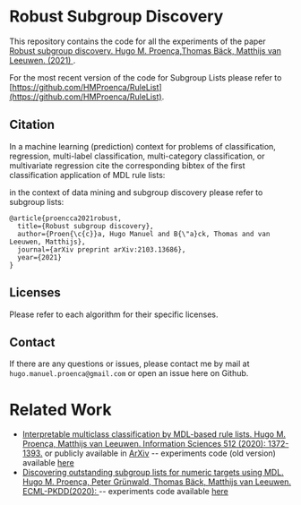 

# Robust Subgroup Discovery

This repository contains the code for all the experiments of the paper  [Robust subgroup discovery. Hugo M. Proença,Thomas Bäck, Matthijs van Leeuwen. (2021) ](https://arxiv.org/abs/2103.13686).

For the most recent version of the code for Subgroup Lists please refer to [https://github.com/HMProenca/RuleList](https://github.com/HMProenca/RuleList).




## Citation

In a machine learning (prediction) context for problems of classification, regression, multi-label classification, multi-category classification, or multivariate regression cite the corresponding bibtex of the first classification application of MDL rule lists:


in the context of data mining and subgroup discovery please refer to subgroup lists:

```
@article{proencca2021robust,
  title={Robust subgroup discovery},
  author={Proen{\c{c}}a, Hugo Manuel and B{\"a}ck, Thomas and van Leeuwen, Matthijs},
  journal={arXiv preprint arXiv:2103.13686},
  year={2021}
}
```

## Licenses

Please refer to each algorithm for their specific licenses.


## Contact

If there are any questions or issues, please contact me by mail at `hugo.manuel.proenca@gmail.com` or open an issue here on Github.



# Related Work #
 * [Interpretable multiclass classification by MDL-based rule lists. Hugo M. Proença, Matthijs van Leeuwen. Information Sciences 512 (2020): 1372-1393.](https://www.sciencedirect.com/science/article/pii/S0020025519310138) or publicly available in [ArXiv](https://arxiv.org/abs/1905.00328) -- experiments code (old version) available [here](https://github.com/HMProenca/MDLRuleLists)
 * [Discovering outstanding subgroup lists for numeric targets using MDL. Hugo M. Proença, Peter Grünwald, Thomas Bäck, Matthijs van Leeuwen. ECML-PKDD(2020): ](https://arxiv.org/abs/2006.09186) -- experiments code available [here](https://github.com/HMProenca/SSDpp-numeric)
 
